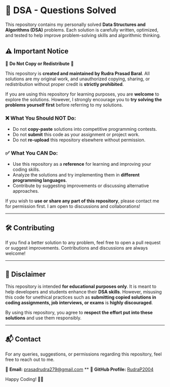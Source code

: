 # 🚀 DSA - Questions Solved  

This repository contains my personally solved **Data Structures and Algorithms (DSA)** problems. Each solution is carefully written, optimized, and tested to help improve problem-solving skills and algorithmic thinking.  


## ⚠️ Important Notice  

🚫 **Do Not Copy or Redistribute** 🚫  

This repository is **created and maintained by Rudra Prasad Baral**. All solutions are my original work, and unauthorized copying, sharing, or redistribution without proper credit is **strictly prohibited**.  

If you are using this repository for learning purposes, you are **welcome** to explore the solutions. However, I strongly encourage you to **try solving the problems yourself first** before referring to my solutions.  

### ❌ **What You Should NOT Do:**  
- Do not **copy-paste** solutions into competitive programming contests.  
- Do not **submit** this code as your assignment or project work.  
- Do not **re-upload** this repository elsewhere without permission.  

### ✅ **What You CAN Do:**  
- Use this repository as a **reference** for learning and improving your coding skills.  
- Analyze the solutions and try implementing them in **different programming languages**.  
- Contribute by suggesting improvements or discussing alternative approaches.  

If you wish to **use or share any part of this repository**, please contact me for permission first. I am open to discussions and collaborations!  

---

## 🛠️ Contributing  

If you find a better solution to any problem, feel free to open a pull request or suggest improvements. Contributions and discussions are always welcome!  

---

## 📌 Disclaimer  

This repository is intended **for educational purposes only**. It is meant to help developers and students enhance their **DSA skills**. However, misusing this code for unethical practices such as **submitting copied solutions in coding assignments, job interviews, or exams** is **highly discouraged**.  

By using this repository, you agree to **respect the effort put into these solutions** and use them responsibly.  

---

## 📬 Contact  

For any queries, suggestions, or permissions regarding this repository, feel free to reach out to me.  

📧 **Email:** prasadrudra279@gmail.com **
📌 **GitHub Profile:** [RudraP2004](https://github.com/RudraP2004)  

Happy Coding! 🚀🔥  
